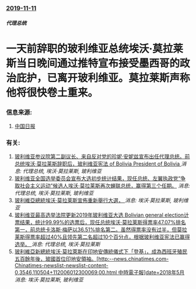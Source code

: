 ### [2019-11-11](/news/2019/11/11/index.md)

##### 代理总统
#  一天前辞职的玻利维亚总统埃沃·莫拉莱斯当日晚间通过推特宣布接受墨西哥的政治庇护，已离开玻利维亚。莫拉莱斯声称他将很快卷土重来。 




### 信息来源:

1. [中国日报](http://world.chinadaily.com.cn/a/201911/12/WS5dca14f6a31099ab995eb5a5.html)

### 有关:

1. [ 玻利维亚参议院第二副议长、来自反对党的珍妮·安妮兹宣布出任代理总统。前总统埃沃·莫拉莱斯辞职后，玻利维亚宪法 of Bolivia President of Bolivia ](/zh/news/2019/11/12/玻利维亚参议院第二副议长-来自反对党的珍妮-安妮兹宣布出任代理总统-前总统埃沃-莫拉莱斯辞职后-玻利维亚宪法-of-B.md) _消息: 代理总统, 埃沃·莫拉莱斯, 玻利维亚_
2. [ 玻利维亚全国选举委员会宣布大选初步统计结果，现任总统、左翼执政党“争取社会主义运动”候选人埃沃·莫拉莱斯再次蝉联总统，赢得第三个任期。](/zh/news/2014/10/13/玻利维亚全国选举委员会宣布大选初步统计结果-现任总统-左翼执政党-争取社会主义运动-候选人埃沃-莫拉莱斯再次蝉联总统.md) _消息: 代理总统, 埃沃·莫拉莱斯, 玻利维亚_
3. [玻利維亞總統埃沃·莫拉莱斯宣佈重新舉行大選， ](/zh/news/2019/11/10/玻利維亞總統埃沃-莫拉莱斯宣佈重新舉行大選.md) _消息: 埃沃·莫拉莱斯, 玻利维亚_
4. [ 玻利维亚最高选举法院更新2019年玻利维亚大选 Bolivian general election计票结果，统计99.99%的选票后，现任总统埃沃·莫拉莱斯得票率47.07%排名第一，前总统卡洛斯·梅萨以36.51%排名第二。虽然得票率没有过半，但莫拉莱斯得票率超过40%且领先第二名超过10个百分点，根据玻利维亚宪法已赢得选举。 ](/zh/news/2019/10/24/玻利维亚最高选举法院更新2019年玻利维亚大选-Bolivian-general-election计票结果-统计99.md) _消息: 代理总统, 埃沃·莫拉莱斯_
5. [玻利維亞新總統埃沃·莫拉萊斯在印地安傳統儀式下「登基」，成為西班牙殖民五百餘年後，玻國首位印地安領袖。[http:--news.chinatimes.com-Chinatimes-newslist-newslist-content-0,3546,110504+112006012300069,00.html 中時電子報]date=2018年5月 ](/zh/news/2006/01/21/玻利維亞新總統埃沃-莫拉萊斯在印地安傳統儀式下-登基-成為西班牙殖民五百餘年後-玻國首位印地安領袖-http-n.md) _消息: 埃沃·莫拉莱斯, 玻利维亚_
